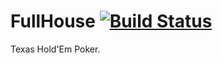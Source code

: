 # FullHouse [![Build Status](https://travis-ci.org/jharrilim/FullHouse.svg?branch=master)](https://travis-ci.org/jharrilim/FullHouse)
Texas Hold'Em Poker.
